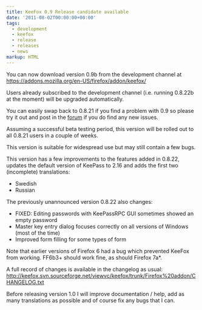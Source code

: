 ```yaml
---
title: KeeFox 0.9 Release candidate available
date: '2011-08-02T00:00:00+00:00'
tags:
  - development
  - keefox
  - release
  - releases
  - news
markup: HTML
---
```

<p>You can now download version 0.9b from the development channel at <a href="https://addons.mozilla.org/en-US/firefox/addon/keefox/" title="Go to https://addons.mozilla.org/en-US/firefox/addon/keefox/" target="_blank" class="externlink">https://addons.mozilla.org/en-US/firefox/addon/keefox/</a>
</p>
<p>Users already subscribed to the development channel (i.e. running 0.8.22b at the moment) will be upgraded automatically.
</p>
<p>You can easily swap back to 0.8.21 if you find a problem with 0.9 so please try it out and post in the <a href="help/forum" title="Go to http://keefox.org/help/forum" class="externlink">forum</a> if you do find any new issues.
</p>
<p>Assuming a successful beta testing period, this version will be rolled out to all 0.8.21 users in a couple of weeks.
</p>
<p>This version is suitable for widespread use but may still contain a few bugs.
</p>
<p>This version has a few improvements to the features added in 0.8.22,   updates the default version of KeePass to 2.16 and adds the first two  (incomplete) translations: </p><ul><li>Swedish 	</li><li>Russian </li></ul><p>The previously unannounced version 0.8.22 also changes: </p><ul><li>FIXED: Editing passwords with KeePassRPC GUI sometimes showed an empty password 	</li><li>Master key entry dialog focuses correctly on all versions of Windows (most of the time) 	</li><li>Improved form filling for some types of form </li></ul><p>Note that earlier versions of Firefox 6 had a bug which prevented  KeeFox from working. FF6b3+ should work fine, as should Firefox 7a*.
</p>
<p>A full record of changes is available in the changelog as usual: <a href="http://keefox.svn.sourceforge.net/viewvc/keefox/trunk/Firefox%20addon/CHANGELOG.txt" title="Go to http://keefox.svn.sourceforge.net/viewvc/keefox/trunk/Firefox%20addon/CHANGELOG.txt" target="_blank" class="externlink">http://keefox.svn.sourceforge.net/viewvc/keefox/trunk/Firefox%20addon/CHANGELOG.txt</a>
</p>
<p>Before releasing version 1.0 I will improve documentation / help, add  as many translations as possible and of course fix any bugs that I  can.</p>
